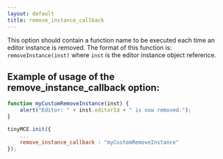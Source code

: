 ```yaml
---
layout: default
title: remove_instance_callback
---
```


This option should contain a function name to be executed each time an editor instance is removed. The format of this function is: `removeInstance(inst)` where `inst` is the editor instance object reference.

## Example of usage of the remove_instance_callback option:

```js
function myCustomRemoveInstance(inst) {
	alert("Editor: " + inst.editorId + " is now removed.");
}

tinyMCE.init({
	...
	remove_instance_callback : "myCustomRemoveInstance"
});

```
